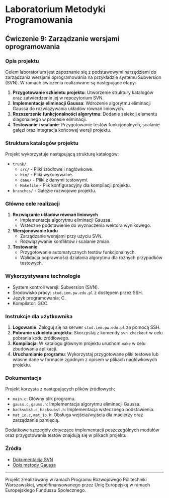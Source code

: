 # Laboratorium Metodyki Programowania

## Ćwiczenie 9: Zarządzanie wersjami oprogramowania

### Opis projektu
Celem laboratorium jest zapoznanie się z podstawowymi narzędziami do zarządzania wersjami oprogramowania na przykładzie systemu Subversion (SVN). W ramach ćwiczenia realizowane są następujące etapy:

1. **Przygotowanie szkieletu projektu**: Utworzenie struktury katalogów oraz zatwierdzenie jej w repozytorium SVN.
2. **Implementacja eliminacji Gaussa**: Wdrożenie algorytmu eliminacji Gaussa do rozwiązywania układów równań liniowych.
3. **Rozszerzenie funkcjonalności algorytmu**: Dodanie selekcji elementu diagonalnego w procesie eliminacji.
4. **Testowanie i scalanie**: Przygotowanie testów funkcjonalnych, scalanie gałęzi oraz integracja końcowej wersji projektu.

### Struktura katalogów projektu
Projekt wykorzystuje następującą strukturę katalogów:

- `trunk/`
  - `src/` - Pliki źródłowe i nagłówkowe.
  - `bin/` - Pliki wykonywalne.
  - `dane/` - Pliki z danymi testowymi.
  - `Makefile` - Plik konfiguracyjny dla kompilacji projektu.
- `branches/` - Gałęzie rozwojowe projektu.

### Główne cele realizacji

1. **Rozwiązanie układów równań liniowych**
   - Implementacja algorytmu eliminacji Gaussa.
   - Wsteczne podstawienie do wyznaczenia wektora wynikowego.
2. **Wersjonowanie kodu**
   - Zarządzanie wersjami przy użyciu SVN.
   - Rozwiązywanie konfliktów i scalanie zmian.
3. **Testowanie**
   - Przygotowanie automatycznych testów funkcjonalnych.
   - Walidacja poprawności działania algorytmu dla różnych przypadków testowych.

### Wykorzystywane technologie
- System kontroli wersji: Subversion (SVN).
- Środowisko pracy: `stud.iem.pw.edu.pl` z dostępem przez SSH.
- Język programowania: C.
- Kompilator: GCC.

### Instrukcje dla użytkownika
1. **Logowanie**: Zaloguj się na serwer `stud.iem.pw.edu.pl` za pomocą SSH.
2. **Pobranie szkieletu projektu**: Skorzystaj z komendy `svn checkout` w celu pobrania kodu źródłowego.
3. **Kompilacja**: W katalogu głównym projektu uruchom `make` w celu zbudowania aplikacji.
4. **Uruchamianie programu**: Wykorzystaj przygotowane pliki testowe lub własne dane w formacie zgodnym z opisem w plikach nagłówkowych projektu.

### Dokumentacja

Projekt korzysta z następujących plików źródłowych:
- `main.c`: Główny plik programu.
- `gauss.c`, `gauss.h`: Implementacja algorytmu eliminacji Gaussa.
- `backsubst.c`, `backsubst.h`: Implementacja wstecznego podstawienia.
- `mat_io.c`, `mat_io.h`: Obsługa wejścia/wyjścia dla macierzy oraz zarządzanie pamięcią.

Dodatkowe szczegóły dotyczące implementacji poszczególnych modułów oraz przygotowania testów znajdują się w plikach projektu.

### Źródła

- [Dokumentacja SVN](http://svnbook.red-bean.com/en/1.5/svn.branchmerge.html)
- [Opis metody Gaussa](http://edu.i-lo.tarnow.pl/inf/alg/005_root/0006.php)

---

Projekt zrealizowany w ramach Programu Rozwojowego Politechniki Warszawskiej, współfinansowanego przez Unię Europejską w ramach Europejskiego Funduszu Społecznego.
